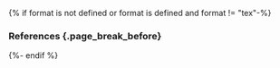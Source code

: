 {% if format is not defined or format is defined and format != "tex"-%}
### References {.page_break_before}

<!-- Explicitly insert bibliography here -->
<div id="refs"></div>
{%- endif %}

<!-- Define citation tags below -->
[@tag:Park2020_distancing]: doi:10.3201/eid2611.201099

<!-- Individual sections that have been published as preprints or journal manuscripts -->
[@individual-pathogenesis]: https://pubmed.ncbi.nlm.nih.gov/34698547/
[@individual-nutraceuticals]: https://pubmed.ncbi.nlm.nih.gov/33947804/
[@individual-pharmaceuticals]: https://pubmed.ncbi.nlm.nih.gov/34726496/
[@individual-diagnostics]: arxiv:2204.12598
[@individual-vaccines-traditional]: arxiv:2208.08907
[@individual-vaccines-novel]: arxiv:2210.07247
